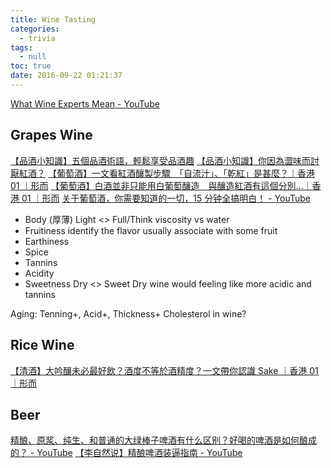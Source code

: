 ```yaml
---
title: Wine Tasting
categories:
  - trivia
tags:
  - null
toc: true
date: 2016-09-22 01:21:37
---
```


[What Wine Experts Mean - YouTube](https://www.youtube.com/watch?v=ELo8dfmfXr4)

## Grapes Wine

[【品酒小知識】五個品酒術語，輕鬆享受品酒趣](https://www.winentaste.com/magazine/tutorial_wine5basic/)
[【品酒小知識】你因為澀味而討厭紅酒？](https://www.winentaste.com/magazine/special_tannins)
[【葡萄酒】一文看紅酒釀製步驟　「自流汁」、「乾紅」是甚麼？｜香港 01 ｜形而](https://www.hk01.com/%E5%BD%A2%E8%80%8C/359017/%E8%91%A1%E8%90%84%E9%85%92-%E4%B8%80%E6%96%87%E7%9C%8B%E7%B4%85%E9%85%92%E9%87%80%E8%A3%BD%E6%AD%A5%E9%A9%9F-%E8%87%AA%E6%B5%81%E6%B1%81-%E4%B9%BE%E7%B4%85-%E6%98%AF%E7%94%9A%E9%BA%BC)
[【葡萄酒】白酒並非只能用白葡萄釀造　與釀造紅酒有這個分別…｜香港 01 ｜形而](https://www.hk01.com/%E5%BD%A2%E8%80%8C/359267/%E8%91%A1%E8%90%84%E9%85%92-%E7%99%BD%E9%85%92%E4%B8%A6%E9%9D%9E%E5%8F%AA%E8%83%BD%E7%94%A8%E7%99%BD%E8%91%A1%E8%90%84%E9%87%80%E9%80%A0-%E8%88%87%E9%87%80%E9%80%A0%E7%B4%85%E9%85%92%E6%9C%89%E9%80%99%E5%80%8B%E5%88%86%E5%88%A5)
[关于葡萄酒，你需要知道的一切，15 分钟全搞明白！ - YouTube](https://www.youtube.com/watch?v=2lkk0_aZrVQ)

- Body (厚薄)
  Light <> Full/Think
  viscosity vs water
- Fruitiness
  identify the flavor
  usually associate with some fruit
- Earthiness
- Spice
- Tannins
- Acidity
- Sweetness
  Dry <> Sweet
  Dry wine would feeling like more acidic and tannins

Aging: Tenning+, Acid+, Thickness+
Cholesterol in wine?

## Rice Wine

[【清酒】大吟釀未必最好飲？酒度不等於酒精度？一文帶你認識 Sake ｜香港 01 ｜形而](https://www.hk01.com/%E5%BD%A2%E8%80%8C/384953/%E6%B8%85%E9%85%92-%E5%A4%A7%E5%90%9F%E9%87%80%E6%9C%AA%E5%BF%85%E6%9C%80%E5%A5%BD%E9%A3%B2-%E9%85%92%E5%BA%A6%E4%B8%8D%E7%AD%89%E6%96%BC%E9%85%92%E7%B2%BE%E5%BA%A6-%E4%B8%80%E6%96%87%E5%B8%B6%E4%BD%A0%E8%AA%8D%E8%AD%98sake)

## Beer

[精酿、原浆、纯生、和普通的大绿棒子啤酒有什么区别？好喝的啤酒是如何酿成的？ - YouTube](https://www.youtube.com/watch?v=x4Bh09lQvjU)
[【李自然说】精酿啤酒装逼指南 - YouTube](https://www.youtube.com/watch?v=ItH6FJ8rFWc)
